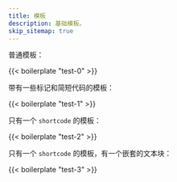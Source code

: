```yaml
---
title: 模板
description: 基础模板。
skip_sitemap: true
---
```


普通模板：

{{< boilerplate "test-0" >}}

带有一些标记和简短代码的模板：

{{< boilerplate "test-1" >}}

只有一个 `shortcode` 的模板：

{{< boilerplate "test-2" >}}

只有一个 `shortcode` 的模板，有一个嵌套的文本块：

{{< boilerplate "test-3" >}}
